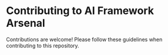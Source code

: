 # Contributing to AI Framework Arsenal

Contributions are welcome! Please follow these guidelines when contributing to this repository.
